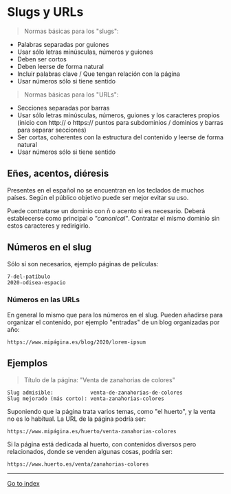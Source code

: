# Slugs y URLs

> Normas básicas para los "slugs":

 * Palabras separadas por guiones
 * Usar sólo letras minúsculas, números y guiones
 * Deben ser cortos
 * Deben leerse de forma natural
 * Incluir palabras clave / Que tengan relación con la página
 * Usar números sólo si tiene sentido


> Normas básicas para los "URLs":

 * Secciones separadas por barras
 * Usar sólo letras minúsculas, números, guiones y los caracteres propios
(inicio con http:// o https:// puntos para subdominios / dominios y barras
para separar secciones)
 * Ser cortas, coherentes con la estructura del contenido y leerse de forma natural
 * Usar números sólo si tiene sentido


## Eñes, acentos, diéresis

Presentes en el español no se encuentran en los teclados de muchos países.
Según el público objetivo puede ser mejor evitar su uso.

Puede contratarse un dominio con ñ o acento si es necesario.
Deberá establecerse como principal o *"canonical"*.
Contratar el mismo dominio sin estos caracteres y redirigirlo.


## Números en el slug

Sólo sí son necesarios, ejemplo páginas de películas:

    7-del-patíbulo
    2020-odisea-espacio


### Números en las URLs

En general lo mismo que para los números en el slug.
Pueden añadirse para organizar el contenido, por ejemplo "entradas" de un blog
organizadas por año:

    https://www.mipágina.es/blog/2020/lorem-ipsum


## Ejemplos

> Título de la página: "Venta de zanahorias de colores"

    Slug admisible:            venta-de-zanahorias-de-colores
    Slug mejorado (más corto): venta-zanahorias-colores


Suponiendo que la página trata varios temas, como "el huerto", y la venta
no es lo habitual. La URL de la página podría ser:

    https://www.mipágina.es/huerto/venta-zanahorias-colores


Si la página está dedicada al huerto, con contenidos diversos pero relacionados,
donde se venden algunas cosas, podría ser:

    https://www.huerto.es/venta/zanahorias-colores

***

[Go to index](../../README.md)
